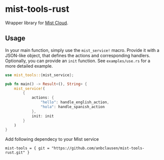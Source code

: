 # mist-tools-rust

Wrapper library for [Mist Cloud](https://mist-cloud.eu/).

## Usage

In your main function, simply use the `mist_service!` macro. Provide it with a JSON-like
object, that defines the actions and corresponding handlers.
Optionally, you can provide an `init` function.
See `examples/use.rs` for a more detailed example.

```rust
use mist_tools::{mist_service};

pub fn main() -> Result<(), String> {
    mist_service!(
        {
            actions: {
                "hello": handle_english_action,
                "hola": handle_spanish_action
            },
            init: init
        }
    )
}
```

Add following dependecy to your Mist service
```
mist-tools = { git = "https://github.com/anbclausen/mist-tools-rust.git" }
```
